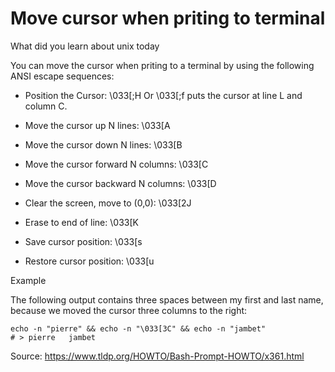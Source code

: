 # Move cursor when priting to terminal

What did you learn about unix today

You can move the cursor when priting to a terminal by using the following ANSI escape sequences:

- Position the Cursor:
  \033[<L>;<C>H
     Or
  \033[<L>;<C>f
  puts the cursor at line L and column C.
- Move the cursor up N lines:
  \033[<N>A
- Move the cursor down N lines:
  \033[<N>B
- Move the cursor forward N columns:
  \033[<N>C
- Move the cursor backward N columns:
  \033[<N>D

- Clear the screen, move to (0,0):
  \033[2J
- Erase to end of line:
  \033[K

- Save cursor position:
  \033[s
- Restore cursor position:
  \033[u

Example

The following output contains three spaces between my first and last name, because we moved the cursor three columns to the right:

```
echo -n "pierre" && echo -n "\033[3C" && echo -n "jambet"
# > pierre   jambet
```

Source: https://www.tldp.org/HOWTO/Bash-Prompt-HOWTO/x361.html
